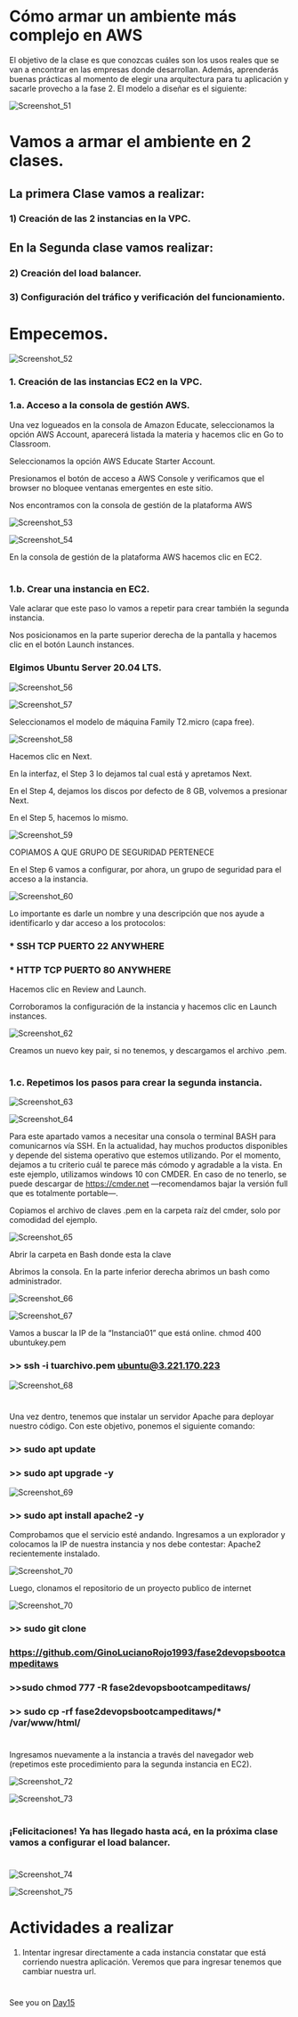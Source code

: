 
# Cómo armar un ambiente más complejo en AWS



El objetivo de la clase es que conozcas cuáles son los usos reales que se van a encontrar en las empresas donde desarrollan. Además, aprenderás buenas prácticas al momento de elegir una arquitectura para tu aplicación y sacarle provecho a la fase 2. El modelo a diseñar es el siguiente:


![Screenshot_51](https://user-images.githubusercontent.com/96561825/173106520-bd7041b3-1e70-45d5-955c-22a9923feb26.png)

#
#

# Vamos a armar el ambiente en 2 clases.

## La primera Clase vamos a realizar:

### 1) Creación de las 2 instancias en la VPC.

## En la Segunda clase vamos realizar:

### 2) Creación del load balancer.

### 3) Configuración del tráfico y verificación del funcionamiento.


#


# Empecemos.

![Screenshot_52](https://user-images.githubusercontent.com/96561825/173106748-3287b7c1-1f77-4d89-949e-45fec2585ba5.png)



### 1. Creación de las instancias EC2 en la VPC.

###  1.a. Acceso a la consola de gestión AWS.

Una vez logueados en la consola de Amazon Educate, seleccionamos la opción AWS Account, aparecerá listada la materia y hacemos clic en Go to Classroom.

Seleccionamos  la opción AWS Educate Starter Account.

Presionamos el botón de acceso a AWS Console y verificamos que el browser no bloquee ventanas emergentes en este sitio.

Nos encontramos con la consola de gestión de la plataforma AWS

![Screenshot_53](https://user-images.githubusercontent.com/96561825/173106862-f376e147-0763-4a9d-958f-4df35af4d0b0.png)

![Screenshot_54](https://user-images.githubusercontent.com/96561825/173106883-4f05c533-00d4-4f14-b1cb-ce8a3b62598b.png)


En la consola de gestión de la plataforma AWS hacemos clic en EC2.



#
#

### 1.b. Crear una instancia en EC2.

Vale aclarar que este paso lo vamos a repetir para crear también la segunda instancia. 

Nos posicionamos en la parte superior derecha de la pantalla y hacemos clic en el botón Launch instances. 

### Elgimos Ubuntu Server 20.04 LTS.

![Screenshot_56](https://user-images.githubusercontent.com/96561825/173107295-c8c7a6f2-6756-4865-b467-9643476094d0.png)

![Screenshot_57](https://user-images.githubusercontent.com/96561825/173107321-1a36b8f9-9a6f-4ef4-9101-4fcfd5d948d6.png)



Seleccionamos el modelo de máquina Family T2.micro (capa free).

![Screenshot_58](https://user-images.githubusercontent.com/96561825/173107365-d46c90b2-d05a-469f-951f-23a0c905f8f4.png)



Hacemos clic en Next.

En la interfaz, el Step 3 lo dejamos tal cual está y apretamos Next.

En el Step 4, dejamos los discos por defecto de 8 GB, volvemos a presionar Next.

En el Step 5, hacemos lo mismo. 

![Screenshot_59](https://user-images.githubusercontent.com/96561825/173107437-b87e2631-e2ea-446c-8607-0dc2c798ca02.png)


COPIAMOS A QUE GRUPO DE SEGURIDAD PERTENECE


En el Step 6 vamos a configurar, por ahora, un grupo de seguridad para el acceso a la instancia.

![Screenshot_60](https://user-images.githubusercontent.com/96561825/173107556-26a523bb-404b-4ace-8b8b-e0a8054962f4.png)

Lo importante es darle un nombre y una descripción que nos ayude a identificarlo y dar acceso a los protocolos:

### * SSH TCP PUERTO 22 ANYWHERE

### * HTTP TCP PUERTO 80 ANYWHERE



Hacemos clic en Review and Launch.

Corroboramos la configuración de la instancia y hacemos clic en Launch instances.



![Screenshot_62](https://user-images.githubusercontent.com/96561825/173107944-92050000-aac5-4f85-b703-28a618606afe.png)

Creamos un nuevo key pair, si no tenemos, y descargamos el archivo .pem.


#
#


### 1.c. Repetimos los pasos para crear la segunda instancia.

![Screenshot_63](https://user-images.githubusercontent.com/96561825/173108048-c80fd050-8c04-4a71-88fa-e5c1138e64b3.png)

![Screenshot_64](https://user-images.githubusercontent.com/96561825/173108097-a607c6bf-af97-4463-90b9-bf5872e48334.png)

Para este apartado vamos a necesitar una consola o terminal BASH para comunicarnos vía SSH. En la actualidad, hay muchos productos disponibles y depende del sistema operativo que estemos utilizando. Por el momento, dejamos a tu criterio cuál te parece  más cómodo y agradable a la vista. En este ejemplo, utilizamos windows 10 con CMDER. En caso de no tenerlo, se puede descargar de https://cmder.net  —recomendamos bajar la versión full que es totalmente portable—.


Copiamos el archivo de claves .pem en la carpeta raíz del cmder, solo por comodidad del ejemplo.

![Screenshot_65](https://user-images.githubusercontent.com/96561825/173108194-2f14440a-f119-433f-b73d-fd49b63b12bf.png)



Abrir la carpeta en Bash donde esta la clave

Abrimos la consola. En la parte inferior derecha abrimos un bash como administrador.

![Screenshot_66](https://user-images.githubusercontent.com/96561825/173108271-f16b0b57-fd86-4f18-82ae-9063f1ed94c5.png)

![Screenshot_67](https://user-images.githubusercontent.com/96561825/173108306-2d010229-5a10-48d6-9832-5a34ca0347da.png)

Vamos a buscar la IP de la “Instancia01” que está online.
			chmod 400 ubuntukey.pem


### >> ssh -i tuarchivo.pem ubuntu@3.221.170.223

![Screenshot_68](https://user-images.githubusercontent.com/96561825/173108407-fd7fc15e-508a-420a-a4fc-b8e0e09a67f5.png)

# 
Una vez dentro, tenemos que instalar un servidor Apache para deployar nuestro código. Con este objetivo, ponemos el siguiente comando:

### >> sudo apt update

### >> sudo apt upgrade -y

![Screenshot_69](https://user-images.githubusercontent.com/96561825/173108500-0f1afdb5-0db3-4c1b-9667-88303ff9dd52.png)

### >> sudo apt install apache2 -y


Comprobamos que el servicio esté andando. Ingresamos a un explorador y colocamos la IP de nuestra instancia y nos debe contestar: Apache2 recientemente instalado.


![Screenshot_70](https://user-images.githubusercontent.com/96561825/173108586-8f6f5ff6-2fad-4b17-b976-a9da88b14d89.png)

Luego, clonamos el repositorio de un proyecto publico de internet

![Screenshot_70](https://user-images.githubusercontent.com/96561825/173108641-9a1d3893-3919-48bd-b9c0-722ef85d11ef.png)


### >> sudo git clone 

### https://github.com/GinoLucianoRojo1993/fase2devopsbootcampeditaws

### >>sudo chmod 777 -R fase2devopsbootcampeditaws/

### >> sudo cp -rf fase2devopsbootcampeditaws/* /var/www/html/


#

Ingresamos nuevamente a la instancia a través del navegador web (repetimos este procedimiento para la segunda instancia en EC2).


![Screenshot_72](https://user-images.githubusercontent.com/96561825/173108734-a9dec13c-b549-46a8-baa8-0b86db429840.png)

![Screenshot_73](https://user-images.githubusercontent.com/96561825/173108740-338beb28-d281-4e9a-a95b-144b2f95b717.png)

#


### ¡Felicitaciones! Ya has llegado hasta acá, en la próxima clase vamos a configurar el load balancer.


#
#

![Screenshot_74](https://user-images.githubusercontent.com/96561825/173108895-0e272927-4714-4f80-96ec-cdfd8c0aca1a.png)

![Screenshot_75](https://user-images.githubusercontent.com/96561825/173108900-eca06882-2e57-4793-a7a3-f01eee4472d9.png)


#


# Actividades a realizar

1. Intentar ingresar directamente a cada instancia constatar que está corriendo nuestra aplicación. Veremos que para ingresar tenemos que cambiar nuestra url.




#
#
#
#
#





See you on [Day15](day15.md)

